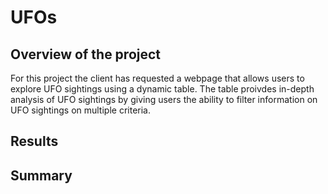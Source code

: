 # UFOs

## Overview of the project

For this project the client has requested a webpage that allows users to explore UFO sightings using a dynamic table. The table proivdes in-depth analysis of UFO sightings by giving users the ability to filter information on UFO sightings on multiple criteria. 

## Results


## Summary
